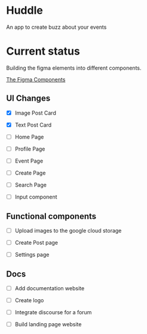 # Huddle

An app to create buzz about your events

# Current status

Building the figma elements into different components.

[The Figma Components](https://www.figma.com/file/jx8i0tqktofSEeE1dw2Xth/huddle?node-id=0%3A1)

## UI Changes

-   [x] Image Post Card

-   [x] Text Post Card

-   [ ] Home Page

-   [ ] Profile Page

-   [ ] Event Page

-   [ ] Create Page

-   [ ] Search Page

-   [ ] Input component

## Functional components

-   [ ] Upload images to the google cloud storage

-   [ ] Create Post page

-   [ ] Settings page

## Docs

-   [ ] Add documentation website

-   [ ] Create logo

-   [ ] Integrate discourse for a forum

-   [ ] Build landing page website
